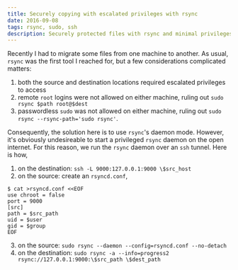 ```yaml
---
title: Securely copying with escalated privileges with rsync
date: 2016-09-08
tags: rsync, sudo, ssh
description: Securely protected files with rsync and minimal privileges
---
```


Recently I had to migrate some files from one machine to another. As usual,
`rsync` was the first tool I reached for, but a few considerations complicated matters:
 1. both the source and destination locations required escalated privileges to access
 2. remote `root` logins were not allowed on either machine, ruling out `sudo
    rsync $path root@$dest`
 3. passwordless `sudo` was not allowed on either machine, ruling out `sudo
    rsync --rsync-path='sudo rsync'`.
    
Consequently, the solution here is to use `rsync`'s daemon mode. However, it's
obviously undesireable to start a privileged `rsync` daemon on the open
internet. For this reason, we run the `rsync` daemon over an `ssh` tunnel. Here
is how,

 1. on the destination: `ssh -L 9000:127.0.0.1:9000 \$src_host`
 2. on the source: create an `rsyncd.conf`,
 ```
 $ cat >rsyncd.conf <<EOF
 use chroot = false
 port = 9000
 [src]
 path = $src_path
 uid = $user
 gid = $group
 EOF
 ```
 3. on the source: `sudo rsync --daemon --config=rsyncd.conf --no-detach`
 4. on the destination: `sudo rsync -a --info=progress2 rsync://127.0.0.1:9000:\$src_path \$dest_path`
